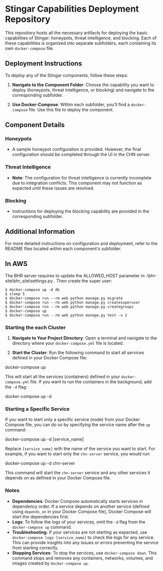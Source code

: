 
# Stingar Capabilities Deployment Repository

This repository hosts all the necessary artifacts for deploying the basic capabilities of Stingar: honeypots, threat intelligence, and blocking. Each of these capabilities is organized into separate subfolders, each containing its own `docker-compose` file.

## Deployment Instructions

To deploy any of the Stingar components, follow these steps:

1. **Navigate to the Component Folder**: Choose the capability you want to deploy (honeypots, threat intelligence, or blocking) and navigate to the corresponding subfolder.

2. **Use Docker-Compose**: Within each subfolder, you'll find a `docker-compose` file. Use this file to deploy the component.

## Component Details

### Honeypots
- A sample honeypot configuration is provided. However, the final configuration should be completed through the UI in the CHN server.

### Threat Intelligence
- **Note**: The configuration for threat intelligence is currently incomplete due to integration conflicts. This component may not function as expected until these issues are resolved.

### Blocking
- Instructions for deploying the blocking capability are provided in the corresponding subfolder.

## Additional Information

For more detailed instructions on configuration and deployment, refer to the README files located within each component's subfolder.

## In AWS

 The BHR server requires to update the  ALLOWED_HOST parameter in  .\bhr-site\bhr_site\settings.py . Then create the super user:

```
$ docker-compose up -d db
$ sleep 5
$ docker-compose run --rm web python manage.py migrate
$ docker-compose run --rm web python manage.py createsuperuser
$ docker-compose run --rm web python manage.py creategroups
$ docker-compose up
$ docker-compose run --rm web python manage.py test -v 2
```

### Starting the each Cluster

1. **Navigate to Your Project Directory**: Open a terminal and navigate to the directory where your `docker-compose.yml` file is located.

2. **Start the Cluster**: Run the following command to start all services defined in your Docker Compose file:

docker-compose up

This will start all the services (containers) defined in your `docker-compose.yml` file. If you want to run the containers in the background, add the `-d` flag:

docker-compose up -d

### Starting a Specific Service

If you want to start only a specific service (node) from your Docker Compose file, you can do so by specifying the service name after the `up` command:

docker-compose up -d [service_name]

Replace `[service_name]` with the name of the service you want to start. For example, if you want to start only the `chn-server` service, you would run:


docker-compose up -d chn-server


This command will start the `chn-server` service and any other services it depends on as defined in your Docker Compose file.

### Notes

- **Dependencies**: Docker Compose automatically starts services in dependency order. If a service depends on another service (defined using `depends_on` in your Docker Compose file), Docker Compose will start the dependencies first.
- **Logs**: To follow the logs of your services, omit the `-d` flag from the `docker-compose up` command.
- **Troubleshooting**: If your services are not starting as expected, use `docker-compose logs [service_name]` to check the logs for any service. This can provide insights into any issues or errors preventing the service from starting correctly.
- **Stopping Services**: To stop the services, use `docker-compose down`. This command stops and removes any containers, networks, volumes, and images created by `docker-compose up`.
